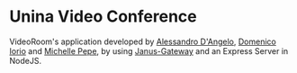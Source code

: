 # Unina Video Conference

VideoRoom's application developed by [Alessandro D'Angelo](https://github.com/Aledangelo), [Domenico Iorio](https://github.com/Dooowens) and [Michelle Pepe](https://github.com/miscelll), by using [Janus-Gateway](https://github.com/meetecho/janus-gateway) and an Express Server in NodeJS.